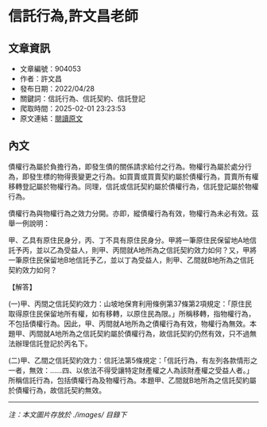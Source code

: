# 信託行為,許文昌老師

## 文章資訊
- 文章編號：904053
- 作者：許文昌
- 發布日期：2022/04/28
- 關鍵詞：信託行為、信託契約、信託登記
- 爬取時間：2025-02-01 23:23:53
- 原文連結：[閱讀原文](https://real-estate.get.com.tw/Columns/detail.aspx?no=904053)

## 內文


債權行為屬於負擔行為，即發生債的關係請求給付之行為。物權行為屬於處分行為，即發生標的物得喪變更之行為。如買賣或買賣契約屬於債權行為，買賣所有權移轉登記屬於物權行為。同理，信託或信託契約屬於債權行為，信託登記屬於物權行為。


債權行為與物權行為之效力分開。亦即，縱債權行為有效，物權行為未必有效。茲舉一例說明：


甲、乙具有原住民身分，丙、丁不具有原住民身分。甲將一筆原住民保留地A地信託予丙，並以乙為受益人，則甲、丙間就A地所為之信託契約效力如何？又，甲將一筆原住民保留地B地信託予乙，並以丁為受益人，則甲、乙間就B地所為之信託契約效力如何？


【解答】


(一)甲、丙間之信託契約效力：山坡地保育利用條例第37條第2項規定：「原住民取得原住民保留地所有權，如有移轉，以原住民為限。」所稱移轉，指物權行為，不包括債權行為。因此，甲、丙間就A地所為之債權行為有效，物權行為無效。本題甲、丙間就A地所為之信託契約屬於債權行為，故信託契約仍然有效，只不過無法辦理信託登記於丙名下。


(二)甲、乙間之信託契約效力：信託法第5條規定：「信託行為，有左列各款情形之一者，無效：……四、以依法不得受讓特定財產權之人為該財產權之受益人者。」所稱信託行為，包括債權行為及物權行為。本題甲、乙間就B地所為之信託契約屬於債權行為，故信託契約無效。

---
*注：本文圖片存放於 ./images/ 目錄下*

